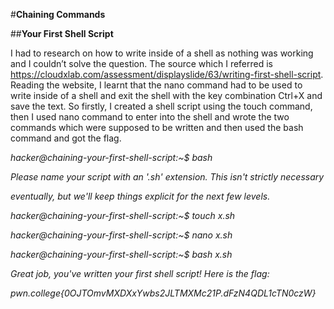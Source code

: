 #**Chaining Commands**

##**Your First Shell Script**

I had to research on how to write inside of a shell as nothing was working and I couldn’t solve the question. The source which I referred is  <https://cloudxlab.com/assessment/displayslide/63/writing-first-shell-script>. Reading the website, I learnt that the nano command had to be used to write inside of a shell and exit the shell with the key combination Ctrl+X and save the text. So firstly, I created a shell script using the touch command, then I used nano command to enter into the shell and wrote the two commands which were supposed to be written and then used the bash command and got the flag.

_hacker@chaining-your-first-shell-script:~$ bash_

_Please name your script with an '.sh' extension. This isn't strictly necessary_

_eventually, but we'll keep things explicit for the next few levels._

_hacker@chaining-your-first-shell-script:~$ touch x.sh_

_hacker@chaining-your-first-shell-script:~$ nano x.sh_

_hacker@chaining-your-first-shell-script:~$ bash x.sh_

_Great job, you've written your first shell script! Here is the flag:_

_pwn.college{0OJTOmvMXDXxYwbs2JLTMXMc21P.dFzN4QDL1cTN0czW}_
